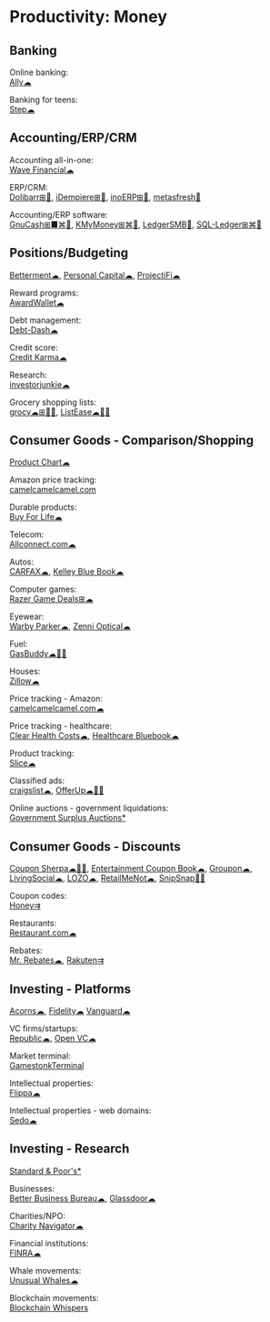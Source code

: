 # Productivity: Money

## Banking

Online banking:  
[Ally☁](https://www.ally.com/)

Banking for teens:  
[Step☁](https://step.com/)

## Accounting/ERP/CRM

Accounting all-in-one:  
[Wave Financial☁](https://www.waveapps.com)

ERP/CRM:  
[Dolibarr⊞🐧](https://www.dolibarr.org/),
[iDempiere⊞🐧](https://www.idempiere.org/),
[inoERP⊞🐧](http://www.inoideas.org/),
[metasfresh🐧](https://metasfresh.com/en)

Accounting/ERP software:  
[GnuCash⊞■⌘🐧](https://www.gnucash.org/),
[KMyMoney⊞⌘🐧](https://kmymoney.org/),
[LedgerSMB🐧](https://ledgersmb.org/),
[SQL-Ledger⊞⌘🐧](https://www.sql-ledger.com/)

## Positions/Budgeting

[Betterment☁](https://www.betterment.com/),
[Personal Capital☁](https://www.personalcapital.com/),
[ProjectiFi☁](https://projectifi.io/)

Reward programs:  
[AwardWallet☁](https://awardwallet.com/)

Debt management:  
[Debt-Dash☁](https://www.debt-dash.io/)

Credit score:  
[Credit Karma☁](https://www.creditkarma.com/)

Research:  
[investorjunkie☁](https://investorjunkie.com/)

Grocery shopping lists:  
[grocy☁⊞🍎🤖](https://grocy.info/),
[ListEase☁🍎🤖](https://www.shoppinglistapp.com/)

## Consumer Goods - Comparison/Shopping

[Product Chart☁](https://www.productchart.com/)

Amazon price tracking:  
[camelcamelcamel.com](https://camelcamelcamel.com/)

Durable products:  
[Buy For Life☁](https://www.buyforlife.com/)

Telecom:  
[Allconnect.com☁](https://www.allconnect.com/)

Autos:  
[CARFAX☁](https://www.carfax.com/),
[Kelley Blue Book☁](https://www.kbb.com/)

Computer games:  
[Razer Game Deals⊞☁](https://deals.razer.com/)

Eyewear:  
[Warby Parker☁](https://www.warbyparker.com/),
[Zenni Optical☁](https://www.zennioptical.com/)

Fuel:  
[GasBuddy☁🍎🤖](https://www.gasbuddy.com/)

Houses:  
[Zillow☁](https://www.zillow.com/)

Price tracking - Amazon:  
[camelcamelcamel.com☁](https://camelcamelcamel.com/)

Price tracking - healthcare:  
[Clear Health Costs☁](https://clearhealthcosts.com/),
[Healthcare Bluebook☁](https://www.healthcarebluebook.com/explore-home/)

Product tracking:  
[Slice☁](https://www.slice.com/)

Classified ads:  
[craigslist☁](https://craigslist.org/),
[OfferUp☁🍎🤖](https://offerup.com/)

Online auctions - government liquidations:  
[Government Surplus Auctions*](https://www.govdeals.com/)

## Consumer Goods - Discounts

[Coupon Sherpa☁🍎🤖](https://www.couponsherpa.com/),
[Entertainment Coupon Book☁](https://www.entertainment.com/),
[Groupon☁](https://www.groupon.com/),
[LivingSocial☁](https://www.livingsocial.com/),
[LOZO☁](https://lozo.com/),
[RetailMeNot☁](https://www.retailmenot.com/),
[SnipSnap🍎🤖](https://www.snipsnap.it/)

Coupon codes:  
[Honey⇉](https://www.joinhoney.com/)

Restaurants:  
[Restaurant.com☁](https://www.restaurant.com/)

Rebates:  
[Mr. Rebates☁](https://mrrebates.com/),
[Rakuten⇉](https://www.rakuten.com/)

## Investing - Platforms

[Acorns☁](https://www.acorns.com/),
[Fidelity☁](https://www.fidelity.com/)
[Vanguard☁](https://investor.vanguard.com/corporate-portal/)

VC firms/startups:  
[Republic☁](https://republic.co/),
[Open VC☁](https://www.openvc.app/)

Market terminal:  
[GamestonkTerminal](https://github.com/DidierRLopes/GamestonkTerminal)

Intellectual properties:  
[Flippa☁](https://flippa.com/)

Intellectual properties - web domains:  
[Sedo☁](https://sedo.com/us/)

## Investing - Research

[Standard & Poor's*](https://www.standardandpoors.com/)

Businesses:  
[Better Business Bureau☁](https://www.bbb.org/),
[Glassdoor☁](https://www.glassdoor.com/member/home/index.htm)

Charities/NPO:  
[Charity Navigator☁](https://www.charitynavigator.org/)

Financial institutions:  
[FINRA☁](https://www.finra.org/)

Whale movements:  
[Unusual Whales☁](https://unusualwhales.com/)

Blockchain movements:  
[Blockchain Whispers](https://blockchainwhispers.com/)
